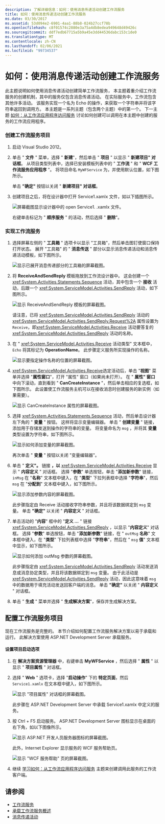 ```yaml
---
description: 了解详细信息：如何：使用消息传递活动创建工作流服务
title: 如何：使用消息传递活动创建工作流服务
ms.date: 03/30/2017
ms.assetid: 53d094e2-6901-4aa1-88b8-024b27ccf78b
ms.openlocfilehash: c8f01574c2880e3a75a4db8edea949648d49426c
ms.sourcegitcommit: ddf7edb67715a5b9a45e3dd44536dabc153c1de0
ms.translationtype: MT
ms.contentlocale: zh-CN
ms.lasthandoff: 02/06/2021
ms.locfileid: "99734537"
---
```

# <a name="how-to-create-a-workflow-service-with-messaging-activities"></a>如何：使用消息传递活动创建工作流服务

此主题说明如何使用消息传递活动创建简单工作流服务， 本主题着重介绍工作流服务的创建机制，其中的服务仅包含消息传递活动。 在实际服务中，工作流包含其他许多活动。 该服务实现一个名为 Echo 的操作，来获取一个字符串并将该字符串返回到调用方。 本主题是一系列主题（包含两个主题）中的第一个。 下一主题 [如何：从工作流应用程序访问服务](how-to-access-a-service-from-a-workflow-application.md) 讨论如何创建可以调用在本主题中创建的服务的工作流应用程序。  
  
### <a name="to-create-a-workflow-service-project"></a>创建工作流服务项目  
  
1. 启动 Visual Studio 2012。  
  
2. 单击 " **文件** " 菜单，选择 " **新建**"，然后单击 " **项目** " 以显示 " **新建项目" 对话框**。 从项目类型列表中，选择已安装模板列表中的 " **工作流** " 和 " **WCF 工作流服务应用程序** "。 将项目命名 `MyWFService` 为，并使用默认位置，如下图所示。  
  
     单击 **"确定"** 按钮以关闭 " **新建项目" 对话框**。  
  
3. 创建项目之后，将在设计器中打开 Service1.xamlx 文件，如以下插图所示。  
  
     ![屏幕截图显示设计器中的 open Service1. .xamlx 文件。](./media/how-to-create-a-workflow-service-with-messaging-activities/default-workflow-service.jpg)  
  
     右键单击标记为 " **顺序服务** " 的活动，然后选择 " **删除**"。  
  
### <a name="to-implement-the-workflow-service"></a>实现工作流服务  
  
1. 选择屏幕左侧的 " **工具箱** " 选项卡以显示 "工具箱"，然后单击图钉使窗口保持打开状态。 展开 "工具箱" 的 " **消息传送** " 部分以显示消息传递活动和消息传递活动模板，如下图所示。  
  
     ![显示已展开消息传递部分的工具箱的屏幕截图。](./media/how-to-create-a-workflow-service-with-messaging-activities/toolbox-messaging-section.jpg)  
  
2. 将 **ReceiveAndSendReply** 模板拖放到工作流设计器中。 这会创建一个 <xref:System.Activities.Statements.Sequence> 活动，其中包含一个 **接收** 活动，后跟一个 <xref:System.ServiceModel.Activities.SendReply> 活动，如下图所示。  
  
     ![显示 ReceiveAndSendReply 模板的屏幕截图。](./media/how-to-create-a-workflow-service-with-messaging-activities/receiveandsendreply-template.jpg)  
  
     请注意，已将 <xref:System.ServiceModel.Activities.SendReply> 活动的<xref:System.ServiceModel.Activities.SendReply.Request%2A> 属性设置为 `Receive`，即<xref:System.ServiceModel.Activities.Receive> 活动要答复的<xref:System.ServiceModel.Activities.SendReply> 活动的名称。  
  
3. 在 " <xref:System.ServiceModel.Activities.Receive> 活动类型" 文本框中， `Echo` 将其标记为 **OperationName**。 此步骤定义服务所实现操作的名称。  
  
     ![显示要指定操作名称的位置的屏幕截图。](./media/how-to-create-a-workflow-service-with-messaging-activities/define-operation-name.jpg)  
  
4. <xref:System.ServiceModel.Activities.Receive>选定活动后，单击 "**视图**" 菜单并选择 "**属性窗口**"，打开 "属性" 窗口（如果尚未打开）。 在 " **属性" 窗口** 中向下滚动，直到看到 " **CanCreateInstance** "，然后单击相应的复选框，如下图所示。 此设置使工作流服务主机可以在接收消息时创建服务的新实例（如果需要）。  
  
     ![显示 CanCreateInstance 属性的屏幕截图。](./media/how-to-create-a-workflow-service-with-messaging-activities/cancreateinstance-property.jpg)  
  
5. 选择 <xref:System.Activities.Statements.Sequence> 活动，然后单击设计器左下角的 " **变量** " 按钮。 这样将显示变量编辑器。 单击 " **创建变量** " 链接，添加用于存储发送到操作的字符串的变量。 将变量命名为 `msg` ，并将其 **变量** 类型设置为字符串，如下图所示。  
  
     ![显示如何添加变量的屏幕截图。](./media/how-to-create-a-workflow-service-with-messaging-activities/add-variable-msg-string.jpg)  
  
     再次单击 " **变量** " 按钮以关闭 "变量编辑器"。  
  
6. 单击 " **定义"。** 链接 **，以** <xref:System.ServiceModel.Activities.Receive> 显示 " **内容定义** " 对话框。 选择 "**参数**" 单选按钮，单击 "**添加新参数**" 链接， `inMsg` 在 "**名称**" 文本框中键入，在 "**类型**" 下拉列表框中选择 "**字符串**"，然后 `msg` 在 "**分配到**" 文本框中键入，如下图所示。  
  
     ![显示添加参数内容的屏幕截图。](./media/how-to-create-a-workflow-service-with-messaging-activities/adding-parameters-content.jpg)  
  
     此步骤指定由 Receive 活动接收字符串参数，并且将该数据绑定到 `msg` 变量。 单击 **"确定"** 以关闭 " **内容定义** " 对话框。  
  
7. 单击活动的 "**内容**" 框中的 "**定义 ...** " 链接 <xref:System.ServiceModel.Activities.SendReply> ，以显示 "**内容定义**" 对话框。 选择 "**参数**" 单选按钮，单击 "**添加新参数**" 链接，在 " `outMsg` **名称**" 文本框中键入，在 "**类型**" 下拉列表框中选择 "**字符串**"，然后在 " `msg` **值**" 文本框中显示，如下图所示。  
  
     ![显示如何添加 outMsg 参数的屏幕截图。](./media/how-to-create-a-workflow-service-with-messaging-activities/outmsg-parameters-content.jpg)  
  
     此步骤指定由 <xref:System.ServiceModel.Activities.SendReply> 活动发送消息或消息协定类型，并且将该数据绑定到 `msg` 变量。 由于此活动是 <xref:System.ServiceModel.Activities.SendReply> 活动，因此这意味着 `msg` 中的数据用于填充活动发送回客户端的消息。 单击 **"确定"** 以关闭 " **内容定义** " 对话框。  
  
8. 单击 " **生成** " 菜单并选择 " **生成解决方案**"，保存并生成解决方案。  
  
## <a name="configure-the-workflow-service-project"></a>配置工作流服务项目  

 现在工作流服务是完整的。 本节介绍如何配置工作流服务解决方案以易于承载和运行。 此解决方案使用 ASP.NET Development Server 承载服务。  
  
#### <a name="to-set-project-start-up-options"></a>设置项目启动选项  
  
1. 在 **解决方案资源管理器** 中，右键单击 **MyWFService** ，然后选择 " **属性** " 以显示 " **项目属性** " 对话框。  
  
2. 选择 " **Web** " 选项卡，选择 "**启动操作**" 下的 **特定页面**，然后 `Service1.xamlx` 在文本框中键入，如下图所示。  
  
     ![显示 "项目属性" 对话框的屏幕截图。](./media/how-to-create-a-workflow-service-with-messaging-activities/project-properties-dialog.jpg)  
  
     此步骤在 ASP.NET Development Server 中承载 Service1.xamlx 中定义的服务。  
  
3. 按 Ctrl + F5 启动服务。 ASP.NET Development Server 图标显示在桌面的右下角，如以下图像所示。  
  
     ![显示 ASP.NET 开发人员服务器图标的屏幕截图。](./media/how-to-create-a-workflow-service-with-messaging-activities/asp-net-dev-server-icon.jpg)  
  
     此外，Internet Explorer 显示服务的 WCF 服务帮助页。  
  
     ![显示 "WCF 服务帮助" 页的屏幕截图。](./media/how-to-create-a-workflow-service-with-messaging-activities/wcf-service-help-page.jpg)  
  
4. 继续 [学习如何：从工作流应用程序访问服务](how-to-access-a-service-from-a-workflow-application.md) 主题来创建调用此服务的工作流客户端。  
  
## <a name="see-also"></a>请参阅

- [工作流服务](workflow-services.md)
- [承载工作流服务概述](hosting-workflow-services-overview.md)
- [消息传递活动](messaging-activities.md)
